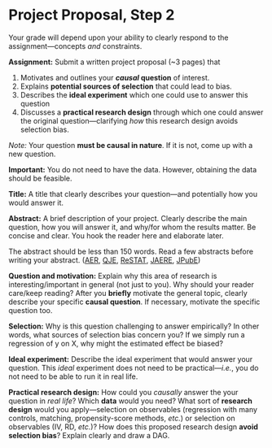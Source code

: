 # Project Proposal, Step 2

Your grade will depend upon your ability to clearly respond to the assignment—concepts *and* constraints.

**Assignment:** Submit a written project proposal (~3 pages) that 

1. Motivates and outlines your ***causal* question** of interest.
2. Explains **potential sources of selection** that could lead to bias.
3. Describes the **ideal experiment** which one could use to answer this question
4. Discusses a **practical research design** through which one could answer the original question—clarifying *how* this research design avoids selection bias.

*Note:* Your question **must be causal in nature**. If it is not, come up with a new question.

**Important:** You do not need to have the data. However, obtaining the data should be feasible.

**Title:** A title that clearly describes your question—and potentially how you would answer it.

**Abstract:** A brief description of your project. Clearly describe the main question, how you will answer it, and why/for whom the results matter. Be concise and clear. You hook the reader here and elaborate later.

The abstract should be less than 150 words. Read a few abstracts before writing your abstract. ([AER](https://www.aeaweb.org/issues/676), [QJE](https://academic.oup.com/qje/issue), [ReSTAT](https://direct.mit.edu/rest), [JAERE](https://www.journals.uchicago.edu/toc/jaere/current), [JPubE](https://www.journals.elsevier.com/journal-of-public-economics))

**Question and motivation:**  Explain why this area of research is interesting/important in general (not just to you). Why should your reader care/keep reading? After you  **briefly** motivate the general topic, clearly describe your specific **causal question**. If necessary, motivate the specific question too.

**Selection:**  Why is this question challenging to answer empirically? In other words, what sources of selection bias concern you? If we simply run a regression of y on X, why might the estimated effect be biased?

**Ideal experiment:**  Describe the ideal experiment that would answer your question. This *ideal* experiment does not need to be practical—*i.e.*, you do not need to be able to run it in real life.

**Practical research design:**  How could you *causally* answer the your question in *real life*? Which **data** would you need? What sort of **research design** would you apply—selection on observables (regression with many controls, matching, propensity-score methods, *etc.*) or selection on observables (IV, RD, *etc.*)? How does this proposed research design **avoid selection bias**? Explain clearly and draw a DAG.


